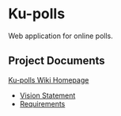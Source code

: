 # Ku-polls
Web application for online polls.
## Project Documents
[Ku-polls Wiki Homepage](https://github.com/sujinunt/ku-polls/wiki)
* [Vision Statement](https://github.com/sujinunt/ku-polls/wiki/Vision-Statement)
* [Requirements](https://github.com/sujinunt/ku-polls/wiki/Requirements)
